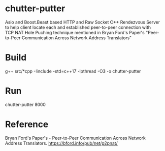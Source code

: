 # chutter-putter
Asio and Boost.Beast based HTTP and Raw Socket C++ Rendezvous Server to help client locate each and established peer-to-peer connection with TCP NAT Hole Puching technique mentioned in Bryan Ford's Paper's "Peer-to-Peer Communication Across Network Address Translators"

# Build

g++ src/*cpp -Iinclude -std=c++17 -lpthread -O3 -o chutter-putter

# Run

chutter-putter 8000

# Reference
Bryan Ford's Paper's  - 
Peer-to-Peer Communication Across Network Address Translators.
https://bford.info/pub/net/p2pnat/

